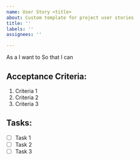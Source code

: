 ```yaml
---
name: User Story <title>
about: Custom template for project user stories
title: ''
labels: ''
assignees: ''

---
```


As a <user> I want to <perform task> So that I can <achieve the desired result>

## Acceptance Criteria:

1. Criteria 1
2. Criteria 2
3. Criteria 3

## Tasks:

- [ ] Task 1
- [ ] Task 2
- [ ] Task 3

